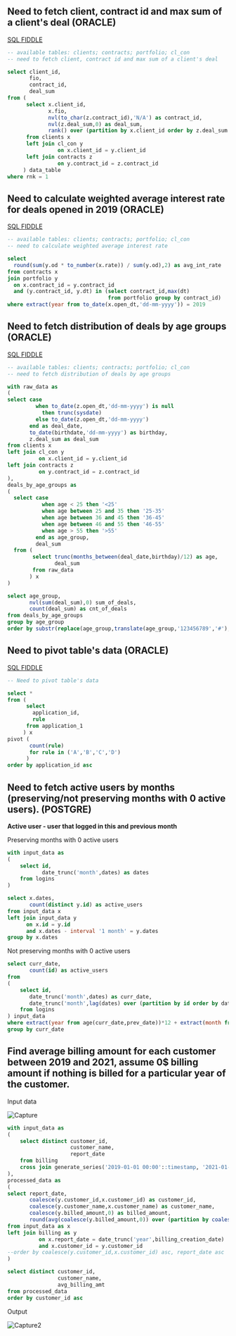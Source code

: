 ## Need to fetch client, contract id and max sum of a client's deal (ORACLE)
[SQL FIDDLE](http://sqlfiddle.com/#!4/7c034/14)

``` sql
-- available tables: clients; contracts; portfolio; cl_con
-- need to fetch client, contract id and max sum of a client's deal

select client_id,
       fio,
       contract_id,
       deal_sum
from (
      select x.client_id,
             x.fio,
             nvl(to_char(z.contract_id),'N/A') as contract_id,
             nvl(z.deal_sum,0) as deal_sum,
             rank() over (partition by x.client_id order by z.deal_sum desc) as rnk
      from clients x
      left join cl_con y
                on x.client_id = y.client_id
      left join contracts z
                on y.contract_id = z.contract_id
     ) data_table
where rnk = 1
```

## Need to calculate weighted average interest rate for deals opened in 2019 (ORACLE)
[SQL FIDDLE](http://sqlfiddle.com/#!4/fe18e/3)

``` sql
-- available tables: clients; contracts; portfolio; cl_con
-- need to calculate weighted average interest rate

select
  round(sum(y.od * to_number(x.rate)) / sum(y.od),2) as avg_int_rate
from contracts x
join portfolio y
  on x.contract_id = y.contract_id
  and (y.contract_id, y.dt) in (select contract_id,max(dt)
                                from portfolio group by contract_id)
where extract(year from to_date(x.open_dt,'dd-mm-yyyy')) = 2019
```

## Need to fetch distribution of deals by age groups (ORACLE)
[SQL FIDDLE](http://sqlfiddle.com/#!4/d181b4/24)

``` sql
-- available tables: clients; contracts; portfolio; cl_con
-- need to fetch distribution of deals by age groups 

with raw_data as
(
select case 
         when to_date(z.open_dt,'dd-mm-yyyy') is null 
           then trunc(sysdate) 
         else to_date(z.open_dt,'dd-mm-yyyy') 
       end as deal_date,
       to_date(birthdate,'dd-mm-yyyy') as birthday,
       z.deal_sum as deal_sum
from clients x
left join cl_con y
          on x.client_id = y.client_id
left join contracts z
          on y.contract_id = z.contract_id
),
deals_by_age_groups as
(
  select case
           when age < 25 then '<25'
           when age between 25 and 35 then '25-35'
           when age between 36 and 45 then '36-45'
           when age between 46 and 55 then '46-55'
           when age > 55 then '>55'
         end as age_group,
         deal_sum
  from (
        select trunc(months_between(deal_date,birthday)/12) as age,
               deal_sum
        from raw_data
       ) x
)

select age_group,
       nvl(sum(deal_sum),0) sum_of_deals,
       count(deal_sum) as cnt_of_deals
from deals_by_age_groups
group by age_group
order by substr(replace(age_group,translate(age_group,'123456789','#'),''),1,3) asc        
```

## Need to pivot table's data (ORACLE)
[SQL FIDDLE](http://sqlfiddle.com/#!4/fb149/4)

``` sql
-- Need to pivot table's data

select * 
from (
      select
        application_id,
        rule
      from application_1
     ) x
pivot (
       count(rule)
       for rule in ('A','B','C','D')
      )
order by application_id asc
```

## Need to fetch active users by months (preserving/not preserving months with 0 active users). (POSTGRE)
**Active user - user that logged in this and previous month**

Preserving months with 0 active users 
``` sql
with input_data as 
(
    select id,
           date_trunc('month',dates) as dates
    from logins
)

select x.dates,
       count(distinct y.id) as active_users
from input_data x
left join input_data y
	  on x.id = y.id
	  and x.dates - interval '1 month' = y.dates
group by x.dates
```

Not preserving months with 0 active users
``` sql
select curr_date,
       count(id) as active_users
from 
(
    select id,
	   date_trunc('month',dates) as curr_date,
	   date_trunc('month',lag(dates) over (partition by id order by dates asc)) as prev_date
    from logins
) input_data
where extract(year from age(curr_date,prev_date))*12 + extract(month from age(curr_date,prev_date)) = 1 
group by curr_date
```

## Find average billing amount for each customer between 2019 and 2021, assume 0$ billing amount if nothing is billed for a particular year of the customer.
Input data

![Capture](https://user-images.githubusercontent.com/108180514/209561270-395eac0a-2630-465b-bf10-4c98fa8a1dcd.PNG)

``` sql 
with input_data as
(
    select distinct customer_id,
                    customer_name,
                    report_date 
    from billing
    cross join generate_series('2019-01-01 00:00'::timestamp, '2021-01-01 00:00','1 year') as dates(report_date)
),
processed_data as
(
select report_date,
       coalesce(y.customer_id,x.customer_id) as customer_id,
       coalesce(y.customer_name,x.customer_name) as customer_name,
       coalesce(y.billed_amount,0) as billed_amount,
       round(avg(coalesce(y.billed_amount,0)) over (partition by coalesce(y.customer_id,x.customer_id)),2) as avg_billing_amt
from input_data as x
left join billing as y
          on x.report_date = date_trunc('year',billing_creation_date)
          and x.customer_id = y.customer_id
--order by coalesce(y.customer_id,x.customer_id) asc, report_date asc
)

select distinct customer_id,
                customer_name,
                avg_billing_amt
from processed_data
order by customer_id asc
```
Output

![Capture2](https://user-images.githubusercontent.com/108180514/209561414-d8db839e-d202-422f-9566-5f37ddf16885.PNG)

